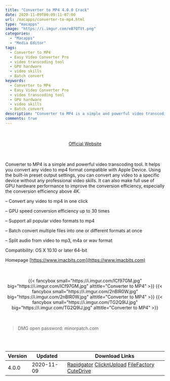 ```yaml
---
title: "Converter to MP4 4.0.0 Crack"
date: 2020-11-09T00:09:11-07:00
url: /macapps/converter-to-mp4.html
type: "macapps"
image: "https://i.imgur.com/eB7QTVt.png"
categories:
  - "Macapps"
  - "Media Editor"
tags:
  - Converter to MP4
  - Easy Video Converter Pro
  - video transcoding tool
  - GPU hardware
  - video skills
  - Batch convert
keywords:
  - Converter to MP4
  - Easy Video Converter Pro
  - video transcoding tool
  - GPU hardware
  - video skills
  - Batch convert
description: "Converter to MP4 is a simple and powerful video transcoding tool. It helps you convert any video to mp4 format compatible with Apple Device"
comments: true
---
```


<br/>
<br/>
<center>
<a href="https://www.imacbits.com" target="blank"><div class="border border-blue-500 rounded-lg transition duration-500 
    ease-in-out w-48 text-lg text-blue-500 text-center hover:bg-blue-500 hover:text-white">
  Official Website 
</div></a>
</center>
<br/>
<br/>

Converter to MP4 is a simple and powerful video transcoding tool. It helps you convert any video to mp4 format compatible with Apple Device. Using the built-in preset output settings, you can convert any video to a specific device without any professional video skills. It can also make full use of GPU hardware performance to improve the conversion efficiency, especially the conversion efficiency above 4K.

– Convert any video to mp4 in one click

– GPU speed conversion efficiency up to 30 times

– Support all popular video formats to mp4

– Batch convert multiple files into one or different formats at once

– Split audio from video to mp3, m4a or wav format

Compatibility: OS X 10.10 or later 64-bit

Homepage [https://www.imacbits.com](https://www.imacbits.com)

<script async src="https://pagead2.googlesyndication.com/pagead/js/adsbygoogle.js"></script>
<ins class="adsbygoogle"
     style="display:block; text-align:center;"
     data-ad-layout="in-article"
     data-ad-format="fluid"
     data-ad-client="ca-pub-8746275014476192"
     data-ad-slot="5144997159"></ins>
<script>
     (adsbygoogle = window.adsbygoogle || []).push({});
</script>
<br/>
<br/>


<center>
<div class="w-full grid grid-cols-3 flex gap-2">
{{< fancybox small="https://i.imgur.com/ICf97GM.jpg" big="https://i.imgur.com/ICf97GM.jpg" alttitle="Converter to MP4" >}}
{{< fancybox small="https://i.imgur.com/2nBlR0W.jpg" big="https://i.imgur.com/2nBlR0W.jpg" alttitle="Converter to MP4" >}}
{{< fancybox small="https://i.imgur.com/TG2Q9lJ.jpg" big="https://i.imgur.com/TG2Q9lJ.jpg" alttitle="Converter to MP4" >}}
</div>
</center>

<br/>
<br/>


> DMG open password: minorpatch.com

<br/>
<br/>
<div id="history_version" class="history_version">

| Version | Updated | Download Links |
| ---- | ---- | ---- |
| 4.0.0 | 2020-11-09 | [Rapidgator](https://ouo.io/sEZgss)   [ClicknUpload](https://ouo.io/6iEg9B)   [FileFactory](https://ouo.io/YE1Cja)   [CuteDrive](https://ouo.io/YE1Cja) |

</div>
